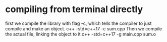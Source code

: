 # compiling from terminal directly
first we compile the library with flag -c, which tells the compiler 
to just compile and make an object.
    c++ -std=c++17 -c sum.cpp
Then we compile the actual file, linking the object to it
    c++ -std=c++17 -g main.cpp sum.o
